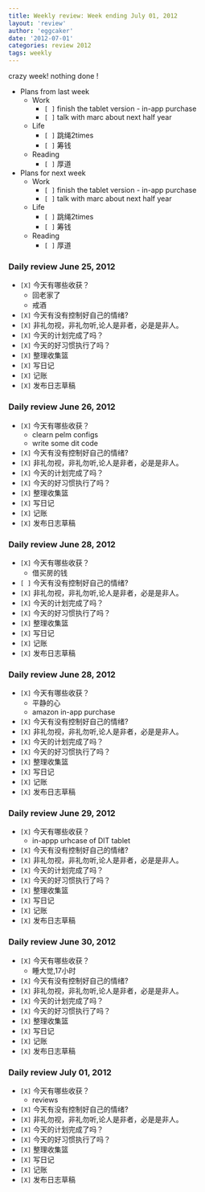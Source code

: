 ```yaml
---
title: Weekly review: Week ending July 01, 2012 
layout: 'review'
author: 'eggcaker'
date: '2012-07-01'
categories: review 2012
tags: weekly
---
```



crazy week! nothing done !

  * Plans from last week 
    * Work 
      * `[ ]` finish the tablet version - in-app purchase 
      * `[ ]` talk with marc about next half year 
    * Life 
      * `[ ]` 跳绳2times 
      * `[ ]` 筹钱 
    * Reading 
      * `[ ]` 厚道 
  * Plans for next week 
    * Work 
      * `[ ]` finish the tablet version - in-app purchase 
      * `[ ]` talk with marc about next half year 
    * Life 
      * `[ ]` 跳绳2times 
      * `[ ]` 筹钱 
    * Reading 
      * `[ ]` 厚道 

### Daily review June 25, 2012

  * `[X]` 今天有哪些收获？ 
    * 回老家了 
    * 戒酒 
  * `[X]` 今天有没有控制好自己的情绪? 
  * `[X]` 非礼勿视，非礼勿听,论人是非者，必是是非人。 
  * `[X]` 今天的计划完成了吗？ 
  * `[X]` 今天的好习惯执行了吗？ 
  * `[X]` 整理收集篮 
  * `[X]` 写日记 
  * `[X]` 记账 
  * `[X]` 发布日志草稿 

### Daily review June 26, 2012

  * `[X]` 今天有哪些收获？ 
    * clearn pelm configs 
    * write some dit code 
  * `[X]` 今天有没有控制好自己的情绪? 
  * `[X]` 非礼勿视，非礼勿听,论人是非者，必是是非人。 
  * `[X]` 今天的计划完成了吗？ 
  * `[X]` 今天的好习惯执行了吗？ 
  * `[X]` 整理收集篮 
  * `[X]` 写日记 
  * `[X]` 记账 
  * `[X]` 发布日志草稿 

### Daily review June 28, 2012

  * `[X]` 今天有哪些收获？ 
    * 借买房的钱 
  * `[ ]` 今天有没有控制好自己的情绪? 
  * `[X]` 非礼勿视，非礼勿听,论人是非者，必是是非人。 
  * `[X]` 今天的计划完成了吗？ 
  * `[X]` 今天的好习惯执行了吗？ 
  * `[X]` 整理收集篮 
  * `[X]` 写日记 
  * `[X]` 记账 
  * `[X]` 发布日志草稿 

### Daily review June 28, 2012

  * `[X]` 今天有哪些收获？ 
    * 平静的心 
    * amazon in-app purchase 
  * `[X]` 今天有没有控制好自己的情绪? 
  * `[X]` 非礼勿视，非礼勿听,论人是非者，必是是非人。 
  * `[X]` 今天的计划完成了吗？ 
  * `[X]` 今天的好习惯执行了吗？ 
  * `[X]` 整理收集篮 
  * `[X]` 写日记 
  * `[X]` 记账 
  * `[X]` 发布日志草稿 

### Daily review June 29, 2012

  * `[X]` 今天有哪些收获？ 
    * in-appp urhcase of DIT tablet 
  * `[X]` 今天有没有控制好自己的情绪? 
  * `[X]` 非礼勿视，非礼勿听,论人是非者，必是是非人。 
  * `[X]` 今天的计划完成了吗？ 
  * `[X]` 今天的好习惯执行了吗？ 
  * `[X]` 整理收集篮 
  * `[X]` 写日记 
  * `[X]` 记账 
  * `[X]` 发布日志草稿 

### Daily review June 30, 2012

  * `[X]` 今天有哪些收获？ 
    * 睡大觉,17小时 
  * `[X]` 今天有没有控制好自己的情绪? 
  * `[X]` 非礼勿视，非礼勿听,论人是非者，必是是非人。 
  * `[X]` 今天的计划完成了吗？ 
  * `[X]` 今天的好习惯执行了吗？ 
  * `[X]` 整理收集篮 
  * `[X]` 写日记 
  * `[X]` 记账 
  * `[X]` 发布日志草稿 

### Daily review July 01, 2012

  * `[X]` 今天有哪些收获？ 
    * reviews 
  * `[X]` 今天有没有控制好自己的情绪? 
  * `[X]` 非礼勿视，非礼勿听,论人是非者，必是是非人。 
  * `[X]` 今天的计划完成了吗？ 
  * `[X]` 今天的好习惯执行了吗？ 
  * `[X]` 整理收集篮 
  * `[X]` 写日记 
  * `[X]` 记账 
  * `[X]` 发布日志草稿 

